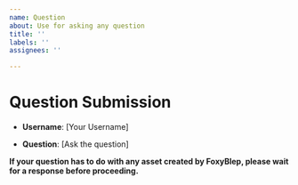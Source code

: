 ```yaml
---
name: Question
about: Use for asking any question
title: ''
labels: ''
assignees: ''

---
```


# Question Submission

- **Username**: [Your Username]

- **Question**: [Ask the question]

**If your question has to do with any asset created by FoxyBlep, please wait for a response before proceeding.**
